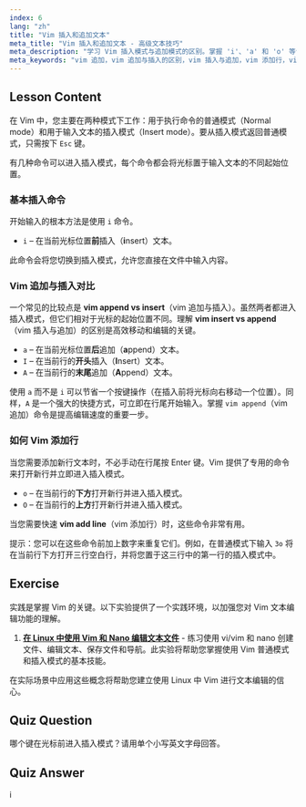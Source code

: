 ```yaml
---
index: 6
lang: "zh"
title: "Vim 插入和追加文本"
meta_title: "Vim 插入和追加文本 - 高级文本技巧"
meta_description: "学习 Vim 插入模式与追加模式的区别。掌握 'i'、'a' 和 'o' 等命令，高效编辑文本、追加内容和添加新行。"
meta_keywords: "vim 追加，vim 追加与插入的区别，vim 插入与追加，vim 添加行，vim 文本编辑，vim 命令，vim 教程，插入模式，追加模式"
---
```


## Lesson Content

在 Vim 中，您主要在两种模式下工作：用于执行命令的普通模式（Normal mode）和用于输入文本的插入模式（Insert mode）。要从插入模式返回普通模式，只需按下 `Esc` 键。

有几种命令可以进入插入模式，每个命令都会将光标置于输入文本的不同起始位置。

### 基本插入命令

开始输入的根本方法是使用 `i` 命令。

- `i` – 在当前光标位置**前**插入（**i**nsert）文本。

此命令会将您切换到插入模式，允许您直接在文件中输入内容。

### Vim 追加与插入对比

一个常见的比较点是 **vim append vs insert**（vim 追加与插入）。虽然两者都进入插入模式，但它们相对于光标的起始位置不同。理解 **vim insert vs append**（vim 插入与追加）的区别是高效移动和编辑的关键。

- `a` – 在当前光标位置**后**追加（**a**ppend）文本。
- `I` – 在当前行的**开头**插入（**I**nsert）文本。
- `A` – 在当前行的**末尾**追加（**A**ppend）文本。

使用 `a` 而不是 `i` 可以节省一个按键操作（在插入前将光标向右移动一个位置）。同样，`A` 是一个强大的快捷方式，可立即在行尾开始输入。掌握 `vim append`（vim 追加）命令是提高编辑速度的重要一步。

### 如何 Vim 添加行

当您需要添加新行文本时，不必手动在行尾按 Enter 键。Vim 提供了专用的命令来打开新行并立即进入插入模式。

- `o` – 在当前行的**下方**打开新行并进入插入模式。
- `O` – 在当前行的**上方**打开新行并进入插入模式。

当您需要快速 **vim add line**（vim 添加行）时，这些命令非常有用。

提示：您可以在这些命令前加上数字来重复它们。例如，在普通模式下输入 `3o` 将在当前行下方打开三行空白行，并将您置于这三行中的第一行的插入模式中。

## Exercise

实践是掌握 Vim 的关键。以下实验提供了一个实践环境，以加强您对 Vim 文本编辑功能的理解。

1. **[在 Linux 中使用 Vim 和 Nano 编辑文本文件](https://labex.io/zh/labs/comptia-edit-text-files-in-linux-with-vim-and-nano-591076)** - 练习使用 vi/vim 和 nano 创建文件、编辑文本、保存文件和导航。此实验将帮助您掌握使用 Vim 普通模式和插入模式的基本技能。

在实际场景中应用这些概念将帮助您建立使用 Linux 中 Vim 进行文本编辑的信心。

## Quiz Question

哪个键在光标前进入插入模式？请用单个小写英文字母回答。

## Quiz Answer

i

